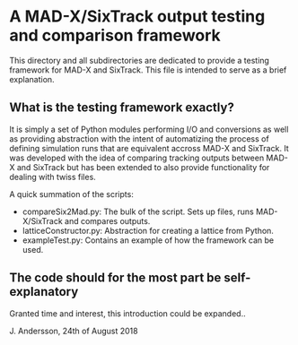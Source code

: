 # A MAD-X/SixTrack output testing and comparison framework

This directory and all subdirectories are dedicated to provide a testing framework for MAD-X and SixTrack. This file is intended to serve as a brief explanation.

## What is the testing framework **exactly**?

It is simply a set of Python modules performing I/O and conversions as well as providing abstraction with the intent of automatizing the process of defining simulation runs that are equivalent accross MAD-X and SixTrack. It was developed with the idea of comparing tracking outputs between MAD-X and SixTrack but has been extended to also provide functionality for dealing with twiss files.

A quick summation of the scripts:
- compareSix2Mad.py: The bulk of the script. Sets up files, runs MAD-X/SixTrack and compares outputs.
- latticeConstructor.py: Abstraction for creating a lattice from Python.
- exampleTest.py: Contains an example of how the framework can be used.

## The code should for the most part be self-explanatory

Granted time and interest, this introduction could be expanded..

J. Andersson, 24th of August 2018
